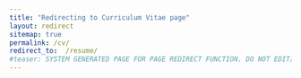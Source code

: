 ```yaml
---
title: "Redirecting to Curriculum Vitae page"
layout: redirect
sitemap: true
permalink: /cv/
redirect_to:  /resume/
#teaser: SYSTEM GENERATED PAGE FOR PAGE REDIRECT FUNCTION. DO NOT EDIT/RENAME/REMOVE THIS PAGE.
---
```

